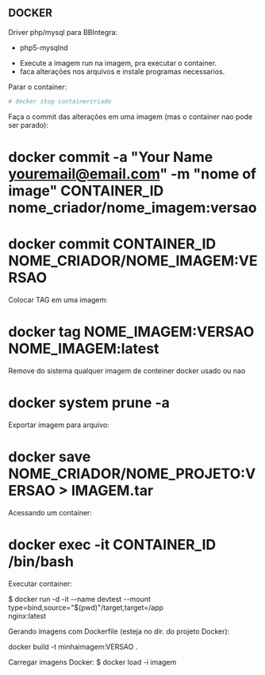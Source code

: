## DOCKER

Driver php/mysql para BBIntegra:
- php5-mysqlnd

+ Execute a imagem run na imagem, pra executar o container.
+ faca alterações nos arquivos e instale programas necessarios.

Parar o container:

```sh
# docker stop containercriado
```

Faça o commit das alterações em uma imagem (mas o container nao pode ser parado):

# docker commit -a "Your Name <youremail@email.com>" -m "nome of image" CONTAINER_ID nome_criador/nome_imagem:versao

# docker commit CONTAINER_ID NOME_CRIADOR/NOME_IMAGEM:VERSAO


Colocar TAG em uma imagem:
# docker tag NOME_IMAGEM:VERSAO NOME_IMAGEM:latest


Remove do sistema qualquer imagem de conteiner docker usado ou nao

# docker system prune -a


Exportar imagem para arquivo:

# docker save NOME_CRIADOR/NOME_PROJETO:VERSAO > IMAGEM.tar


Acessando um container:
# docker exec -it CONTAINER_ID /bin/bash


Executar container:

$ docker run -d -it --name devtest --mount type=bind,source="$(pwd)"/target,target=/app \
  nginx:latest


Gerando imagens com Dockerfile (esteja no dir. do projeto Docker):

docker build -t minhaimagem:VERSAO .


Carregar imagens Docker:
$ docker load -i imagem
